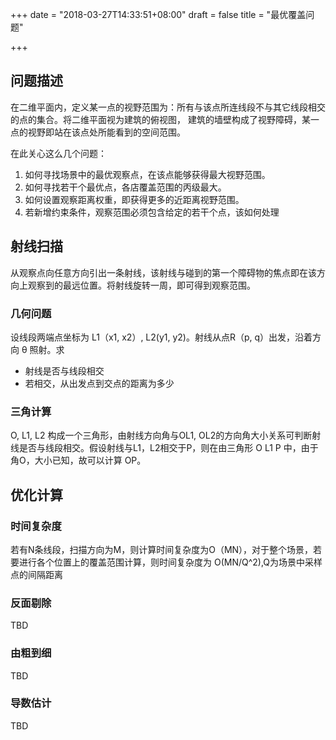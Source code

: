 +++
date = "2018-03-27T14:33:51+08:00"
draft = false
title = "最优覆盖问题"

+++

## 问题描述

在二维平面内，定义某一点的视野范围为：所有与该点所连线段不与其它线段相交的点的集合。将二维平面视为建筑的俯视图， 建筑的墙壁构成了视野障碍，某一点的视野即站在该点处所能看到的空间范围。

在此关心这么几个问题：
1. 如何寻找场景中的最优观察点，在该点能够获得最大视野范围。
2. 如何寻找若干个最优点，各店覆盖范围的丙级最大。
3. 如何设置观察距离权重，即获得更多的近距离视野范围。
4. 若新增约束条件，观察范围必须包含给定的若干个点，该如何处理

## 射线扫描

从观察点向任意方向引出一条射线，该射线与碰到的第一个障碍物的焦点即在该方向上观察到的最远位置。将射线旋转一周，即可得到观察范围。

### 几何问题

设线段两端点坐标为 L1（x1, x2）, L2(y1, y2)。射线从点R（p, q）出发，沿着方向 θ 照射。求

- 射线是否与线段相交
- 若相交，从出发点到交点的距离为多少

### 三角计算

O, L1, L2 构成一个三角形，由射线方向角与OL1, OL2的方向角大小关系可判断射线是否与线段相交。假设射线与L1，L2相交于P，则在由三角形 O L1 P 中，由于角O，大小已知，故可以计算 OP。

## 优化计算

### 时间复杂度

若有N条线段，扫描方向为M，则计算时间复杂度为O（MN），对于整个场景，若要进行各个位置上的覆盖范围计算，则时间复杂度为 O(MN/Q^2),Q为场景中采样点的间隔距离

### 反面剔除

TBD

### 由粗到细

TBD

### 导数估计

TBD
